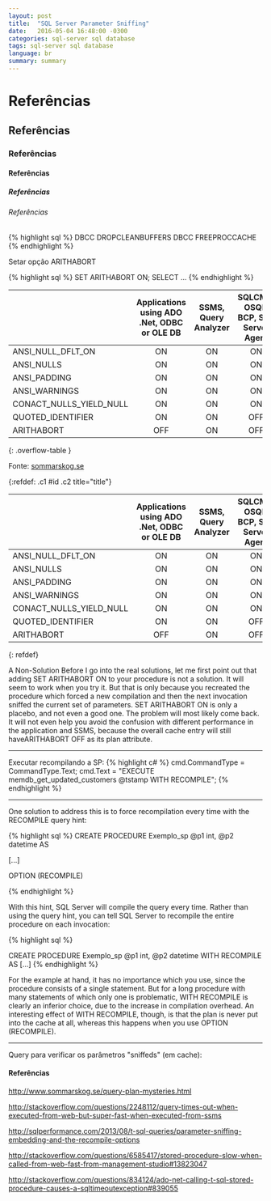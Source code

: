```yaml
---
layout: post
title:  "SQL Server Parameter Sniffing"
date:   2016-05-04 16:48:00 -0300
categories: sql-server sql database
tags: sql-server sql database
language: br
summary: summary
---
```




# Referências

## Referências

### Referências

#### Referências

##### Referências

###### Referências


{% highlight sql %}
DBCC DROPCLEANBUFFERS
DBCC FREEPROCCACHE
{% endhighlight %}

Setar opção ARITHABORT

{% highlight sql %}
SET ARITHABORT ON; 
SELECT ...
{% endhighlight %}


||Applications using ADO .Net, ODBC or OLE DB | SSMS, Query Analyzer | SQLCMD, OSQL, BCP, SQL Server Agent | ISQL, DB-Library|
|---                     |:---:|:---:|:---:|:---:|
|ANSI_NULL_DFLT_ON       | ON  | ON  | ON  | OFF |
|ANSI_NULLS              | ON  | ON  | ON  | OFF |
|ANSI_PADDING            | ON  | ON  | ON  | OFF |
|ANSI_WARNINGS           | ON  | ON  | ON  | OFF |
|CONACT_NULLS_YIELD_NULL | ON  | ON  | ON  | OFF |
|QUOTED_IDENTIFIER       | ON  | ON  | OFF | OFF |
|ARITHABORT              | OFF | ON  | OFF | OFF |
{: .overflow-table }


Fonte: [sommarskog.se](http://www.sommarskog.se/query-plan-mysteries.html)



{:refdef: .c1 #id .c2 title="title"}

||Applications using ADO .Net, ODBC or OLE DB | SSMS, Query Analyzer | SQLCMD, OSQL, BCP, SQL Server Agent | ISQL, DB-Library|
|---                     |:---:|:---:|:---:|:---:|
|ANSI_NULL_DFLT_ON       | ON  | ON  | ON  | OFF |
|ANSI_NULLS              | ON  | ON  | ON  | OFF |
|ANSI_PADDING            | ON  | ON  | ON  | OFF |
|ANSI_WARNINGS           | ON  | ON  | ON  | OFF |
|CONACT_NULLS_YIELD_NULL | ON  | ON  | ON  | OFF |
|QUOTED_IDENTIFIER       | ON  | ON  | OFF | OFF |
|ARITHABORT              | OFF | ON  | OFF | OFF |

{: refdef}



A Non-Solution
Before I go into the real solutions, let me first point out that adding SET ARITHABORT ON to your procedure is not a solution. It will seem to work when you try it. But that is only because you recreated the procedure which forced a new compilation and then the next invocation sniffed the current set of parameters. SET ARITHABORT ON is only a placebo, and not even a good one. The problem will most likely come back. It will not even help you avoid the confusion with different performance in the application and SSMS, because the overall cache entry will still haveARITHABORT OFF as its plan attribute.


________________________________________

Executar recompilando a SP:
{% highlight c# %}
cmd.CommandType = CommandType.Text;
cmd.Text = "EXECUTE memdb_get_updated_customers @tstamp WITH RECOMPILE";
{% endhighlight %}


________________________________________

One solution to address this is to force recompilation every time with the RECOMPILE query hint:

{% highlight sql %}
CREATE PROCEDURE Exemplo_sp @p1 int, @p2 datetime
AS

[...]

OPTION (RECOMPILE)

{% endhighlight %}

With this hint, SQL Server will compile the query every time. Rather than using the query hint, you can tell SQL Server to recompile the entire procedure on each invocation:

{% highlight sql %}

CREATE PROCEDURE Exemplo_sp @p1 int, @p2 datetime
WITH RECOMPILE AS
[...]
{% endhighlight %}

For the example at hand, it has no importance which you use, since the procedure consists of a single statement. But for a long procedure with many statements of which only one is problematic, WITH RECOMPILE is clearly an inferior choice, due to the increase in compilation overhead. An interesting effect of WITH RECOMPILE, though, is that the plan is never put into the cache at all, whereas this happens when you use OPTION (RECOMPILE).


___

Query para verificar os parâmetros "sniffeds" (em cache):



#### Referências

<http://www.sommarskog.se/query-plan-mysteries.html>

<http://stackoverflow.com/questions/2248112/query-times-out-when-executed-from-web-but-super-fast-when-executed-from-ssms>

<http://sqlperformance.com/2013/08/t-sql-queries/parameter-sniffing-embedding-and-the-recompile-options>

<http://stackoverflow.com/questions/6585417/stored-procedure-slow-when-called-from-web-fast-from-management-studio#13823047>

<http://stackoverflow.com/questions/834124/ado-net-calling-t-sql-stored-procedure-causes-a-sqltimeoutexception#839055>
